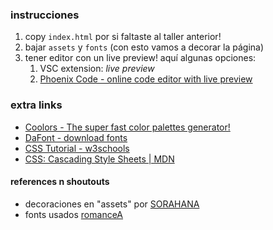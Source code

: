 ### instrucciones
1. copy `index.html` por si faltaste al taller anterior!
2. bajar `assets` y `fonts` (con esto vamos a decorar la página)
3. tener editor con un live preview! aquí algunas opciones:
	1. VSC extension: *live preview*
	2. [Phoenix Code - online code editor with live preview](https://phcode.dev/)
 
### extra links
- [Coolors - The super fast color palettes generator!](https://coolors.co/)
- [DaFont - download fonts](https://www.dafont.com/es/)
- [CSS Tutorial - w3schools](https://www.w3schools.com/css/default.asp)
- [CSS: Cascading Style Sheets \| MDN](https://developer.mozilla.org/en-US/docs/Web/CSS)

#### references n shoutouts
- decoraciones en "assets" por [SORAHANA](https://sorahana.ciao.jp/)
- fonts usados [romanceA](https://www.asterism-m.com/font/bmp-1byte/02.php)
